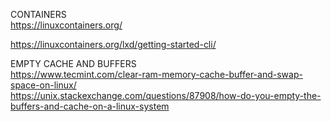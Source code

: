 CONTAINERS  
https://linuxcontainers.org/  
  
https://linuxcontainers.org/lxd/getting-started-cli/  
  
  
EMPTY CACHE AND BUFFERS  
https://www.tecmint.com/clear-ram-memory-cache-buffer-and-swap-space-on-linux/  
https://unix.stackexchange.com/questions/87908/how-do-you-empty-the-buffers-and-cache-on-a-linux-system  